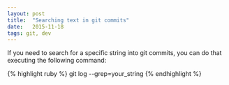 ```yaml
---
layout: post
title:  "Searching text in git commits"
date:   2015-11-18
tags: git, dev
---
```


If you need to search for a specific string into git commits, you can do that
executing the following command:

{% highlight ruby %}
git log --grep=your_string
{% endhighlight %}

